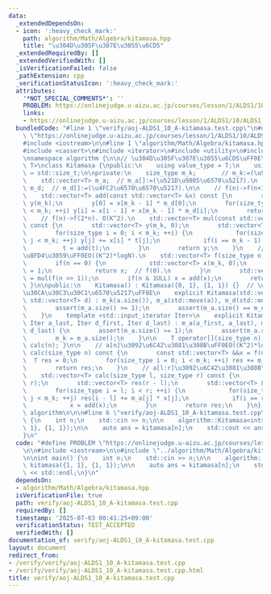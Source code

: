 ```yaml
---
data:
  _extendedDependsOn:
  - icon: ':heavy_check_mark:'
    path: algorithm/Math/Algebra/kitamasa.hpp
    title: "\u304D\u305F\u307E\u3055\u6CD5"
  _extendedRequiredBy: []
  _extendedVerifiedWith: []
  _isVerificationFailed: false
  _pathExtension: cpp
  _verificationStatusIcon: ':heavy_check_mark:'
  attributes:
    '*NOT_SPECIAL_COMMENTS*': ''
    PROBLEM: https://onlinejudge.u-aizu.ac.jp/courses/lesson/1/ALDS1/10/ALDS1_10_A
    links:
    - https://onlinejudge.u-aizu.ac.jp/courses/lesson/1/ALDS1/10/ALDS1_10_A
  bundledCode: "#line 1 \"verify/aoj-ALDS1_10_A-kitamasa.test.cpp\"\n#define PROBLEM\
    \ \"https://onlinejudge.u-aizu.ac.jp/courses/lesson/1/ALDS1/10/ALDS1_10_A\"\n\n\
    #include <iostream>\n\n#line 1 \"algorithm/Math/Algebra/kitamasa.hpp\"\n\n\n\n\
    #include <cassert>\n#include <iterator>\n#include <utility>\n#include <vector>\n\
    \nnamespace algorithm {\n\n// \u304D\u305F\u307E\u3055\u6CD5\uFF0E\ntemplate <typename\
    \ T>\nclass Kitamasa {\npublic:\n    using value_type = T;\n    using size_type\
    \ = std::size_t;\n\nprivate:\n    size_type m_k;       // m_k:=(\u968E\u6570).\n\
    \    std::vector<T> m_a;  // m_a[]:=(\u521D\u9805\u6570\u5217).\n    std::vector<T>\
    \ m_d;  // m_d[]:=(\u4FC2\u6570\u6570\u5217).\n\n    // f(n)->f(n+1). O(K).\n\
    \    std::vector<T> add(const std::vector<T> &x) const {\n        std::vector<T>\
    \ y(m_k);\n        y[0] = x[m_k - 1] * m_d[0];\n        for(size_type i = 1; i\
    \ < m_k; ++i) y[i] = x[i - 1] + x[m_k - 1] * m_d[i];\n        return y;\n    }\n\
    \    // f(n)->f(2*n). O(K^2).\n    std::vector<T> mul(const std::vector<T> &x)\
    \ const {\n        std::vector<T> y(m_k, 0);\n        std::vector<T> t = x;\n\
    \        for(size_type i = 0; i < m_k; ++i) {\n            for(size_type j = 0;\
    \ j < m_k; ++j) y[j] += x[i] * t[j];\n            if(i == m_k - 1) break;\n  \
    \          t = add(t);\n        }\n        return y;\n    }\n    // f(n)\u3092\
    \u8FD4\u3059\uFF0EO((K^2)*logN).\n    std::vector<T> f(size_type n) const {\n\
    \        if(n == 0) {\n            std::vector<T> x(m_k, 0);\n            x[0]\
    \ = 1;\n            return x;  // f(0).\n        }\n        std::vector<T> &&x\
    \ = mul(f(n >> 1));\n        if(n & 1ULL) x = add(x);\n        return x;\n   \
    \ }\n\npublic:\n    Kitamasa() : Kitamasa({0, 1}, {1, 1}) {}  // \u30D5\u30A3\u30DC\
    \u30CA\u30C3\u30C1\u6570\u5217\uFF0E\n    explicit Kitamasa(std::vector<T> a,\
    \ std::vector<T> d) : m_k(a.size()), m_a(std::move(a)), m_d(std::move(d)) {\n\
    \        assert(m_a.size() >= 1);\n        assert(m_a.size() == m_d.size());\n\
    \    }\n    template <std::input_iterator Iter>\n    explicit Kitamasa(Iter a_first,\
    \ Iter a_last, Iter d_first, Iter d_last) : m_a(a_first, a_last), m_d(d_first,\
    \ d_last) {\n        assert(m_a.size() >= 1);\n        assert(m_a.size() == m_d.size());\n\
    \        m_k = m_a.size();\n    }\n\n    T operator[](size_type n) const { return\
    \ calc(n); }\n\n    // a[n]\u3092\u6C42\u3081\u308B\uFF0EO((K^2)*logN).\n    T\
    \ calc(size_type n) const {\n        const std::vector<T> &&x = f(n);\n      \
    \  T res = 0;\n        for(size_type i = 0; i < m_k; ++i) res += m_a[i] * x[i];\n\
    \        return res;\n    }\n    // a[l:r]\u3092\u6C42\u3081\u308B\uFF0EO((K^2)*logN+K*(r-l)).\n\
    \    std::vector<T> calc(size_type l, size_type r) const {\n        assert(l <\
    \ r);\n        std::vector<T> res(r - l);\n        std::vector<T> &&x = f(l);\n\
    \        for(size_type i = l; i < r; ++i) {\n            for(size_type j = 0;\
    \ j < m_k; ++j) res[i - l] += m_a[j] * x[j];\n            if(i == r - 1) break;\n\
    \            x = add(x);\n        }\n        return res;\n    }\n};\n\n}  // namespace\
    \ algorithm\n\n\n#line 6 \"verify/aoj-ALDS1_10_A-kitamasa.test.cpp\"\n\nint main()\
    \ {\n    int n;\n    std::cin >> n;\n\n    algorithm::Kitamasa<int> kitamasa({1,\
    \ 1}, {1, 1});\n\n    auto ans = kitamasa[n];\n    std::cout << ans << std::endl;\n\
    }\n"
  code: "#define PROBLEM \"https://onlinejudge.u-aizu.ac.jp/courses/lesson/1/ALDS1/10/ALDS1_10_A\"\
    \n\n#include <iostream>\n\n#include \"../algorithm/Math/Algebra/kitamasa.hpp\"\
    \n\nint main() {\n    int n;\n    std::cin >> n;\n\n    algorithm::Kitamasa<int>\
    \ kitamasa({1, 1}, {1, 1});\n\n    auto ans = kitamasa[n];\n    std::cout << ans\
    \ << std::endl;\n}\n"
  dependsOn:
  - algorithm/Math/Algebra/kitamasa.hpp
  isVerificationFile: true
  path: verify/aoj-ALDS1_10_A-kitamasa.test.cpp
  requiredBy: []
  timestamp: '2025-07-03 00:41:25+09:00'
  verificationStatus: TEST_ACCEPTED
  verifiedWith: []
documentation_of: verify/aoj-ALDS1_10_A-kitamasa.test.cpp
layout: document
redirect_from:
- /verify/verify/aoj-ALDS1_10_A-kitamasa.test.cpp
- /verify/verify/aoj-ALDS1_10_A-kitamasa.test.cpp.html
title: verify/aoj-ALDS1_10_A-kitamasa.test.cpp
---
```

